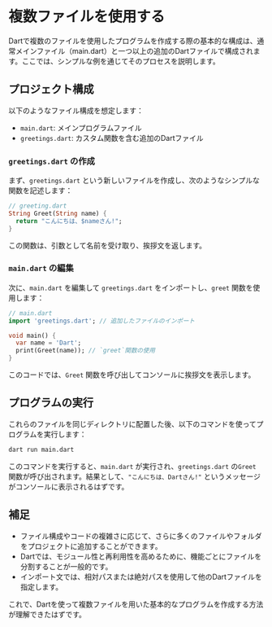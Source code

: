 # 複数ファイルを使用する

Dartで複数のファイルを使用したプログラムを作成する際の基本的な構成は、通常メインファイル（main.dart）と一つ以上の追加のDartファイルで構成されます。ここでは、シンプルな例を通じてそのプロセスを説明します。

## プロジェクト構成
以下のようなファイル構成を想定します：

- `main.dart`: メインプログラムファイル
- `greetings.dart`: カスタム関数を含む追加のDartファイル

### `greetings.dart` の作成
まず、`greetings.dart` という新しいファイルを作成し、次のようなシンプルな関数を記述します：

```dart
// greeting.dart
String Greet(String name) {
  return "こんにちは、$nameさん!";
}
```

この関数は、引数として名前を受け取り、挨拶文を返します。

### `main.dart` の編集
次に、`main.dart` を編集して `greetings.dart` をインポートし、`greet` 関数を使用します：

```dart
// main.dart
import 'greetings.dart'; // 追加したファイルのインポート

void main() {
  var name = 'Dart';
  print(Greet(name)); // `greet`関数の使用
}
```
このコードでは、`Greet` 関数を呼び出してコンソールに挨拶文を表示します。

## プログラムの実行
これらのファイルを同じディレクトリに配置した後、以下のコマンドを使ってプログラムを実行します：

```bash
dart run main.dart
```

このコマンドを実行すると、`main.dart` が実行され、`greetings.dart` の`Greet` 関数が呼び出されます。結果として、`"こんにちは、Dartさん!"` というメッセージがコンソールに表示されるはずです。

## 補足
- ファイル構成やコードの複雑さに応じて、さらに多くのファイルやフォルダをプロジェクトに追加することができます。
- Dartでは、モジュール性と再利用性を高めるために、機能ごとにファイルを分割することが一般的です。
- インポート文では、相対パスまたは絶対パスを使用して他のDartファイルを指定します。

これで、Dartを使って複数ファイルを用いた基本的なプログラムを作成する方法が理解できたはずです。
